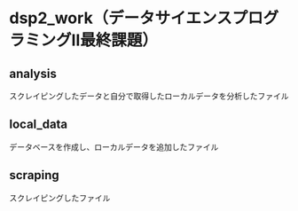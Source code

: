 # dsp2_work（データサイエンスプログラミングⅡ最終課題）
## analysis
スクレイピングしたデータと自分で取得したローカルデータを分析したファイル
## local_data
データベースを作成し、ローカルデータを追加したファイル
## scraping
スクレイピングしたファイル
